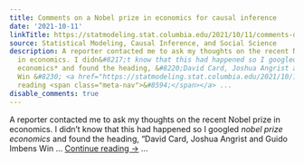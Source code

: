 ```yaml
---
title: Comments on a Nobel prize in economics for causal inference
date: '2021-10-11'
linkTitle: https://statmodeling.stat.columbia.edu/2021/10/11/comments-on-a-nobel-prize-in-economics-for-causal-inference/
source: Statistical Modeling, Causal Inference, and Social Science
description: A reporter contacted me to ask my thoughts on the recent Nobel prize
  in economics. I didn&#8217;t know that this had happened so I googled *nobel prize
  economics* and found the heading, &#8220;David Card, Joshua Angrist and Guido Imbens
  Win &#8230; <a href="https://statmodeling.stat.columbia.edu/2021/10/11/comments-on-a-nobel-prize-in-economics-for-causal-inference/">Continue
  reading <span class="meta-nav">&#8594;</span></a> ...
disable_comments: true
---
```

A reporter contacted me to ask my thoughts on the recent Nobel prize in economics. I didn&#8217;t know that this had happened so I googled *nobel prize economics* and found the heading, &#8220;David Card, Joshua Angrist and Guido Imbens Win &#8230; <a href="https://statmodeling.stat.columbia.edu/2021/10/11/comments-on-a-nobel-prize-in-economics-for-causal-inference/">Continue reading <span class="meta-nav">&#8594;</span></a> ...